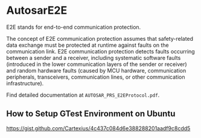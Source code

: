 # AutosarE2E

E2E stands for end-to-end communication protection.

The concept of E2E communication protection assumes that safety-related data exchange must be protected at runtime against faults on the communication link. E2E communication protection detects faults occurring between a sender and a receiver, including systematic software faults (introduced in the lower communication layers of the sender or receiver) and random hardware faults (caused by MCU hardware, communication peripherals, transceivers, communication lines, or other communication infrastructure).

Find detailed documentation at `AUTOSAR_PRS_E2EProtocol.pdf`.

## How to Setup GTest Environment on Ubuntu
https://gist.github.com/Cartexius/4c437c084d6e388288201aadf9c8cdd5